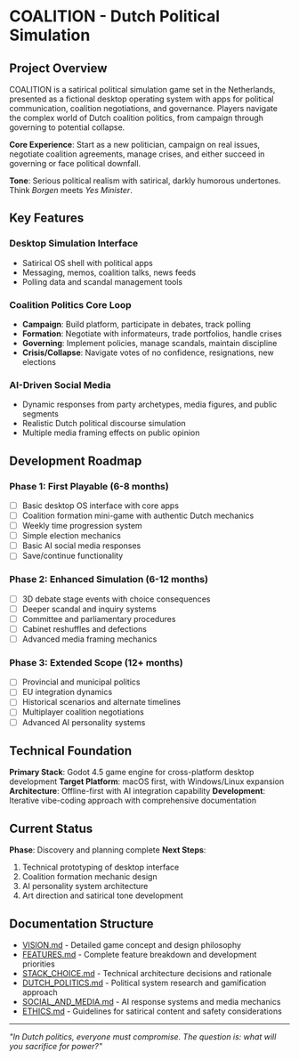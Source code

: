 # COALITION - Dutch Political Simulation

## Project Overview

COALITION is a satirical political simulation game set in the Netherlands, presented as a fictional desktop operating system with apps for political communication, coalition negotiations, and governance. Players navigate the complex world of Dutch coalition politics, from campaign through governing to potential collapse.

**Core Experience**: Start as a new politician, campaign on real issues, negotiate coalition agreements, manage crises, and either succeed in governing or face political downfall.

**Tone**: Serious political realism with satirical, darkly humorous undertones. Think *Borgen* meets *Yes Minister*.

## Key Features

### Desktop Simulation Interface
- Satirical OS shell with political apps
- Messaging, memos, coalition talks, news feeds
- Polling data and scandal management tools

### Coalition Politics Core Loop
- **Campaign**: Build platform, participate in debates, track polling
- **Formation**: Negotiate with informateurs, trade portfolios, handle crises
- **Governing**: Implement policies, manage scandals, maintain discipline
- **Crisis/Collapse**: Navigate votes of no confidence, resignations, new elections

### AI-Driven Social Media
- Dynamic responses from party archetypes, media figures, and public segments
- Realistic Dutch political discourse simulation
- Multiple media framing effects on public opinion

## Development Roadmap

### Phase 1: First Playable (6-8 months)
- [ ] Basic desktop OS interface with core apps
- [ ] Coalition formation mini-game with authentic Dutch mechanics
- [ ] Weekly time progression system
- [ ] Simple election mechanics
- [ ] Basic AI social media responses
- [ ] Save/continue functionality

### Phase 2: Enhanced Simulation (6-12 months)
- [ ] 3D debate stage events with choice consequences
- [ ] Deeper scandal and inquiry systems
- [ ] Committee and parliamentary procedures
- [ ] Cabinet reshuffles and defections
- [ ] Advanced media framing mechanics

### Phase 3: Extended Scope (12+ months)
- [ ] Provincial and municipal politics
- [ ] EU integration dynamics
- [ ] Historical scenarios and alternate timelines
- [ ] Multiplayer coalition negotiations
- [ ] Advanced AI personality systems

## Technical Foundation

**Primary Stack**: Godot 4.5 game engine for cross-platform desktop development
**Target Platform**: macOS first, with Windows/Linux expansion
**Architecture**: Offline-first with AI integration capability
**Development**: Iterative vibe-coding approach with comprehensive documentation

## Current Status

**Phase**: Discovery and planning complete
**Next Steps**:
1. Technical prototyping of desktop interface
2. Coalition formation mechanic design
3. AI personality system architecture
4. Art direction and satirical tone development

## Documentation Structure

- [VISION.md](VISION.md) - Detailed game concept and design philosophy
- [FEATURES.md](FEATURES.md) - Complete feature breakdown and development priorities
- [STACK_CHOICE.md](STACK_CHOICE.md) - Technical architecture decisions and rationale
- [DUTCH_POLITICS.md](DUTCH_POLITICS.md) - Political system research and gamification approach
- [SOCIAL_AND_MEDIA.md](SOCIAL_AND_MEDIA.md) - AI response systems and media mechanics
- [ETHICS.md](ETHICS.md) - Guidelines for satirical content and safety considerations

---

*"In Dutch politics, everyone must compromise. The question is: what will you sacrifice for power?"*